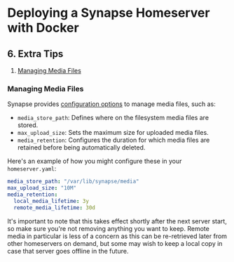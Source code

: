 # Deploying a Synapse Homeserver with Docker

## 6. Extra Tips

1. [Managing Media Files](#managing-media-files)

### Managing Media Files

Synapse provides [configuration options](https://matrix-org.github.io/synapse/latest/usage/configuration/config_documentation.html#media_retention)
to manage media files, such as:

- `media_store_path`: Defines where on the filesystem media files are stored.
- `max_upload_size`: Sets the maximum size for uploaded media files.
- `media_retention`: Configures the duration for which media files are retained before being
  automatically deleted.

Here's an example of how you might configure these in your `homeserver.yaml`:

```yaml,filepath=homeserver.yaml
media_store_path: "/var/lib/synapse/media"
max_upload_size: "10M"
media_retention:
  local_media_lifetime: 3y
  remote_media_lifetime: 30d
```

It's important to note that this takes effect shortly after the next server start, so make sure
you're not removing anything you want to keep. Remote media in particular is less of a concern as
this can be re-retrieved later from other homeservers on demand, but some may wish to keep a local
copy in case that server goes offline in the future.
